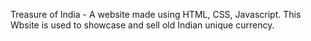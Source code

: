 Treasure of India - A website made using HTML, CSS, Javascript.
This Wbsite is used to showcase and sell old Indian unique currency.